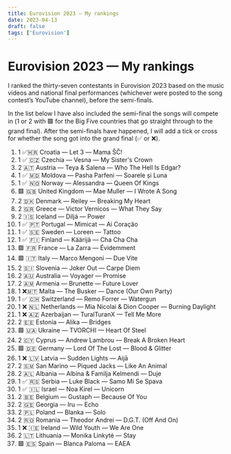 ```yaml
---
title: Eurovision 2023 — My rankings
date: 2023-04-13
draft: false
tags: ['Eurovision']
---
```


# Eurovision 2023 — My rankings

I ranked the thirty-seven contestants in Eurovision 2023 based on the music videos and national final performances (whichever were posted to the song contest’s YouTube channel), before the semi-finals.

In the list below I have also included the semi-final the songs will compete in (1️ or 2️ with 🟩 for the Big Five countries that go straight through to the grand final).
After the semi-finals have happened, I will add a tick or cross for whether the song got into the grand final (✅ or ❌).

1.  1️ ✅🇭🇷 Croatia — Let 3 — <span lang="hr">Mama ŠČ!</span>
1.  1️ ✅ 🇨🇿 Czechia — Vesna — My Sister's Crown
1.  2️ 🇦🇹 Austria — Teya & Salena — Who The Hell Is Edgar?
1.  1️ ✅ 🇲🇩 Moldova — Pasha Parfeni — <span lang="ro">Soarele şi Luna</span>
1.  1️ ✅ 🇳🇴 Norway — Alessandra — Queen Of Kings
1.  🟩 🇬🇧 United Kingdom — Mae Muller — I Wrote A Song
1.  2️ 🇩🇰 Denmark — Reiley — Breaking My Heart
1.  2️ 🇬🇷 Greece — Victor Vernicos — What They Say
1.  2️ 🇮🇸 Iceland — Diljá — Power
1.  1️ ✅ 🇵🇹 Portugal — Mimicat — <span lang="pt">Ai Coração</span>
1.  1️ ✅ 🇸🇪 Sweden — Loreen — Tattoo
1.  1️ ✅ 🇫🇮 Finland — Käärijä — <span lang="fi">Cha Cha Cha</span>
1.  🟩 🇫🇷 France — La Zarra — <span lang="fr">Évidemment</span>
1.  🟩 🇮🇹 Italy — Marco Mengoni — <span lang="it">Due Vite</span>
1.  2️ 🇸🇮 Slovenia — Joker Out — <span lang="la">Carpe Diem</span>
1.  2️ 🇦🇺 Australia — Voyager — Promise
1.  2️ 🇦🇲 Armenia — Brunette — Future Lover
1.  1️ ❌🇲🇹 Malta — The Busker — Dance (Our Own Party)
1.  1️ ✅ 🇨🇭 Switzerland — Remo Forrer — Watergun
1.  1️ ❌ 🇳🇱 Netherlands — Mia Nicolai & Dion Cooper — Burning Daylight
1.  1️ ❌ 🇦🇿 Azerbaijan — TuralTuranX — Tell Me More
1.  2️ 🇪🇪 Estonia — Alika — Bridges
1.  🟩 🇺🇦 Ukraine — TVORCHI — Heart Of Steel
1.  2️ 🇨🇾 Cyprus — Andrew Lambrou — Break A Broken Heart
1.  🟩 🇩🇪 Germany — Lord Of The Lost — Blood & Glitter
1.  1️ ❌ 🇱🇻 Latvia — Sudden Lights — <span lang="lv">Aijā</span>
1.  2️ 🇸🇲 San Marino — Piqued Jacks — Like An Animal
1.  2️ 🇦🇱 Albania — Albina & Familja Kelmendi — <span lang="sq">Duje</span>
1.  1️ ✅ 🇷🇸 Serbia — Luke Black — <span lang="sr">Samo Mi Se Spava</span>
1.  1️ ✅ 🇮🇱 Israel — Noa Kirel — Unicorn
1.  2️ 🇧🇪 Belgium — Gustaph — Because Of You
1.  2️ 🇬🇪 Georgia — Iru — Echo
1.  2️ 🇵🇱 Poland — Blanka — Solo
1.  2️ 🇷🇴 Romania — Theodor Andrei — <span lang="ro">D.G.T.</span> (Off And On)
1.  1️ ❌ 🇮🇪 Ireland — Wild Youth — We Are One
1.  2️ 🇱🇹 Lithuania — Monika Linkytė — Stay
1.  🟩 🇪🇸 Spain — Blanca Paloma — <span lang="es">EAEA</span>
